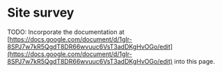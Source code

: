 # Site survey

TODO: Incorporate the documentation at [https://docs.google.com/document/d/1gIr-8SPJ7w7kR5QgdT8DR66wvuuc6VsT3adDKgHvOGo/edit](https://docs.google.com/document/d/1gIr-8SPJ7w7kR5QgdT8DR66wvuuc6VsT3adDKgHvOGo/edit) into this page.

